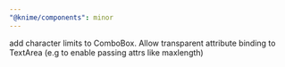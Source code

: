 ```yaml
---
"@knime/components": minor
---
```


add character limits to ComboBox. Allow transparent attribute binding to TextArea (e.g to enable passing attrs like maxlength)
